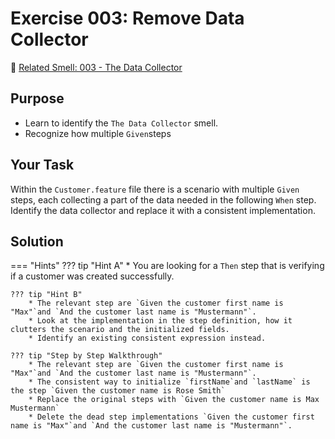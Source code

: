 # Exercise 003: Remove Data Collector
:link: [Related Smell: 003 - The Data Collector](/smells/003-data-collector)

## Purpose
* Learn to identify the `The Data Collector` smell.
* Recognize how multiple `Given`steps 

## Your Task
Within the `Customer.feature` file there is a scenario with multiple `Given` steps, each collecting a part of the data needed in the following `When` step. Identify the data collector and replace it with a consistent implementation.

## Solution

=== "Hints"
    ??? tip "Hint A"
        * You are looking for a `Then` step that is verifying if a customer was created successfully.

    ??? tip "Hint B"
        * The relevant step are `Given the customer first name is "Max"`and `And the customer last name is "Mustermann"`.
        * Look at the implementation in the step definition, how it clutters the scenario and the initialized fields.
        * Identify an existing consistent expression instead.

    ??? tip "Step by Step Walkthrough"
        * The relevant step are `Given the customer first name is "Max"`and `And the customer last name is "Mustermann"`.
        * The consistent way to initialize `firstName`and `lastName` is the step `Given the customer name is Rose Smith`
        * Replace the original steps with `Given the customer name is Max Mustermann`
        * Delete the dead step implementations `Given the customer first name is "Max"`and `And the customer last name is "Mustermann"`.
    
